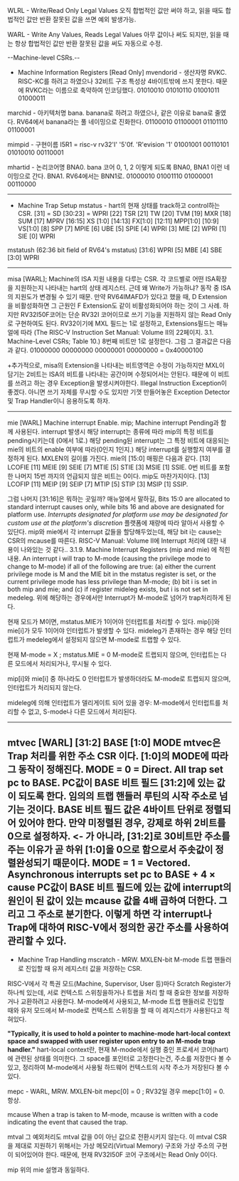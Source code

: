 WLRL - Write/Read Only Legal Values
오직 합법적인 값만 써야 하고, 읽을 때도 합법적인 값만 반환
잘못된 값을 쓰면 예외 발생가능.

WARL - Write Any Values, Reads Legal Values
아무 값이나 써도 되지만, 읽을 때는 항상 합법적인 값만 반환
잘못된 값을 써도 자동으로 수정. 

--Machine-level CSRs.--
- Machine Information Registers [Read Only]
mvendorid - 생산자명
RVKC. RISC-KC를 하려고 하였으나 32비트 구조 특성상 4바이트밖에 쓰지 못한다. 때문에 RVKC라는 이름으로 축약하여 인코딩했다.
01010010 01010110 01001011 01000011

marchid - 아키텍처명
bana. banana로 하려고 하였으나, 같은 이유로 bana로 줄였다. RV64에서 banana라는 풀 네이밍으로 진화한다.
01100010 01100001 01101110 01100001

mimpid - 구현이름
I5R1 = risc-v rv32'I' '5'0f. 'R'evision '1'
01001001 00110101 01010010 00110001

mhartid - 논리코어명
BNA0. bana 코어 0, 1, 2 이렇게 되도록 BNA0, BNA1 이런 네이밍으로 간다. BNA1. RV64에서는 BNN1로.
01000010 01001110 01000001 00110000

-----
- Machine Trap Setup
mstatus - hart의 현재 상태를 track하고 control하는 CSR. 
[31] = SD
[30:23] = WPRI
[22] TSR
[21] TW
[20] TVM
[19] MXR
[18] SUM
[17] MPRV
[16:15] XS [1:0]
[14:13] FX[1:0]
[12:11] MPP[1:0]
[10:9] VS[1:0]
[8] SPP
[7] MPIE
[6] UBE
[5] SPIE
[4] WPRI
[3] MIE
[2] WPRI
[1] SIE
[0] WPRI

mstatush (62:36 bit field of RV64's mstatus)
[31:6] WPRI
[5] MBE
[4] SBE
[3:0] WPRI

-----
misa [WARL]; 
Machine의 ISA 지원 내용을 다루는 CSR. 각 코드별로 어떤 ISA확장을 지원하는지 나타내는 hart의 상태 레지스터.
근데 왜 Write가 가능하냐? 동작 중 ISA의 지원도가 변경될 수 있기 때문. 만약 RV64IMAFD가 있다고 했을 때, D Extension을 비활성화하면 그 근원인 F Extension도 같이 비활성화되어야 하는 것이 그 사례.
하지만 RV32I50F코어는 단순 RV32I 코어이므로 쓰기 기능을 지원하지 않는 Read Only로 구현하여도 된다.
RV32이기에 MXL 필드는 1로 설정하고, Extensions필드는 매뉴얼에 따라 (The RISC-V Instruction Set Manual: Volume II의 22페이지. 3.1. Machine-Level CSRs; Table 10.)
8번째 비트만 1로 설정한다. 그럼 그 결과값은 다음과 같다. 
01000000 00000000 00000001 00000000 = 0x40000100

+추가적으로, misa의 Extension을 나타내는 비트영역은 수정이 가능하지만 MXL이 담기는 2비트는 ISA의 비트를 나타내는 공간이며 수정되어서는 안된다. 
때문에 이 비트를 쓰려고 하는 경우 Exception을 발생시켜야한다. Illegal Instruction Exception이 좋겠다. 아니면 쓰기 자체를 무시할 수도 있지만 기껏 만들어놓은 Exception Detector 및 Trap Handler이니 응용하도록 하자.

-----

mie [WARL]
Machine interrupt Enable.
mip; Machine interrupt Pending과 함께 사용된다. 
interrupt 발생시 해당 interrupt는 종류에 따라 mip의 특정 비트를 pending시키는데 (0에서 1로.)
해당 pending된 interrupt는 그 특정 비트에 대응되는 mie의 비트의 enable 여부에 따라(0인지 1인지.) 해당 interrupt를 실행할지 여부를 결정하게 된다. 
MXLEN의 길이를 가진다. 
mie의 [15:0] 매핑은 다음과 같다.
[13] LCOFIE
[11] MEIE
[9] SEIE
[7] MTIE
[5] STIE
[3] MSIE
[1] SSIE. 0번 비트를 포함한 나머지 15번 까지의 언급되지 않은 비트는 0이다.
mip도 마찬가지이다. 
[13] LCOFIP
[11] MEIP
[9] SEIP
[7] MTIP
[5] STIP
[3] MSIP
[1] SSIP.

그럼 나머지 [31:16]은 뭐하는 곳일까? 매뉴얼에서 말하길,
Bits 15:0 are allocated to standard interrupt causes only, while bits 16 and above are designated for platform use.
*Interrupts designated for platform use may be designated for custom use at the platform's discretion*
플랫폼에 재량에 따라 알아서 사용할 수 있단다.
mip와 mie에서 각 interrupt 값들을 할당해두었는데, 해당 bit i는 cause는 CSR의 mcause를 따른다. 
RISC-V Manual: Volume II에 Interrupt 처리에 대한 내용이 나와있는 것 같다..
3.1.9. Machine Interrupt Registers (mip and mie) 에 적힌 내용.
An interrupt i will trap to M-mode (causing the privilege mode to change to M-mode) if all of the following are true: 
(a) either the current privilege mode is M and the MIE bit in the mstatus register is set, or the current privilege mode has less privilege than M-mode; 
(b) bit i is set in both mip and mie; and (c) if register mideleg exists, but i is not set in medeleg. 
위에 해당하는 경우에서만 Interrupt가 M-mode로 넘어가 trap처리하게 된다.

현재 모드가 M이면, mstatus.MIE가 1이어야 인터럽트를 처리할 수 있다.
mip[i]와 mie[i]가 모두 1이어야 인터럽트가 발생할 수 있다.
mideleg가 존재하는 경우 해당 인터럽트가 medeleg에서 설정되지 않으면 M-mode로 트랩할 수 있다.

현재 M-mode = X ; mstatus.MIE = 0
M-mode로 트랩되지 않으며, 인터럽트는 다른 모드에서 처리되거나, 무시될 수 있다.

mip[i]와 mie[i] 중 하나라도 0
인터럽트가 발생하더라도 M-mode로 트랩되지 않으며, 인터럽트가 처리되지 않는다.

mideleg에 의해 인터럽트가 델리게이트 되어 있을 경우:
M-mode에서 인터럽트를 처리할 수 없고, S-mode나 다른 모드에서 처리된다.

-----
mtvec [WARL]
[31:2] BASE
[1:0] MODE
mtvec은 Trap 처리를 위한 주소 CSR 이다.
[1:0]의 MODE에 따라 그 동작이 정해진다.
MODE = 0 = Direct. All trap set pc to BASE.
PC값이 BASE 비트 필드 [31:2]에 있는 값이 되도록 한다. 임의의 트랩 핸들러 루틴의 시작 주소로 넘기는 것이다.
BASE 비트 필드 값은 4바이트 단위로 정렬되어 있어야 한다. 만약 미정렬된 경우, 강제로 하위 2비트를 0으로 설정하자. <- 가 아니라, [31:2]로 30비트만 주소를 주는 이유가 곧 하위 [1:0]을 0으로 함으로서 주솟값이 정렬완성되기 때문이다. 
MODE = 1 = Vectored. Asynchronous interrupts set pc to BASE + 4 × cause
PC값이 BASE 비트 필드에 있는 값에 interrupt의 원인이 된 값이 있는 mcause 값을 4배 곱하여 더한다. 그리고 그 주소로 분기한다. 
이렇게 하면 각 interrupt나 Trap에 대하여 RISC-V에서 정의한 공간 주소를 사용하여 관리할 수 있다. 
-----

- Machine Trap Handling
mscratch - MRW. MXLEN-bit
M-mode 트랩 핸들러로 진입할 때 유저 레지스터 값을 저장하는 CSR.

RISC-V에서 각 특권 모드(Machine, Supervisor, User 등)마다 Scratch Register가 하나씩 있는데,
서로 컨텍스트 스위칭을하거나 트랩을 처리 할 때 중요한 정보를 저장하거나 교환하려고 사용한다.
M-mode에서 사용되고, M-mode 트랩 핸들러로 진입할 때와 유저 모드에서 M-mode로 컨텍스트 스위칭을 할 때 이 레지스터가 사용된다고 적혀있다.

**"Typically, it is used to hold a pointer to machine-mode hart-local context space and swapped with user register upon entry to an M-mode trap handler."**
hart-local context란, 현재 M-mode에서 실행 중인 프로세서 코어(hart)에 관련된 상태를 의미한다.
그 space를 포인터로 고정한다는건, 주소를 저장한다 볼 수 있고, 정리하여 M-mode에서 사용될 하드웨어 컨텍스트의 시작 주소가 저장된다 볼 수 있다.


mepc - WARL, MRW. MXLEN-bit
mepc[0] = 0 ; RV32일 경우 mepc[1:0] = 0. 항상.

mcause
When a trap is taken to M-mode, mcause is written with a code indicating the event that caused the trap.

mtval
그 예외처리도 mtval 값을 0이 아닌 값으로 전환시키지 않는다. 이 mtval CSR을 제대로 지원하기 위해서는 가상 메모리(Virtual Memory) 구조와 가상 주소의 구현이 되어있어야 한다.
때문에, 현재 RV32I50F 코어 구조에서는 Read Only 0이다. 

mip
위의 mie 설명과 동일하다.